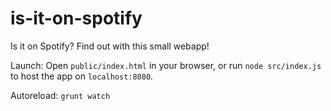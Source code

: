 # is-it-on-spotify
Is it on Spotify? Find out with this small webapp!

Launch: Open `public/index.html` in your browser, or run `node src/index.js` to host the app on `localhost:8080`.

Autoreload: `grunt watch`